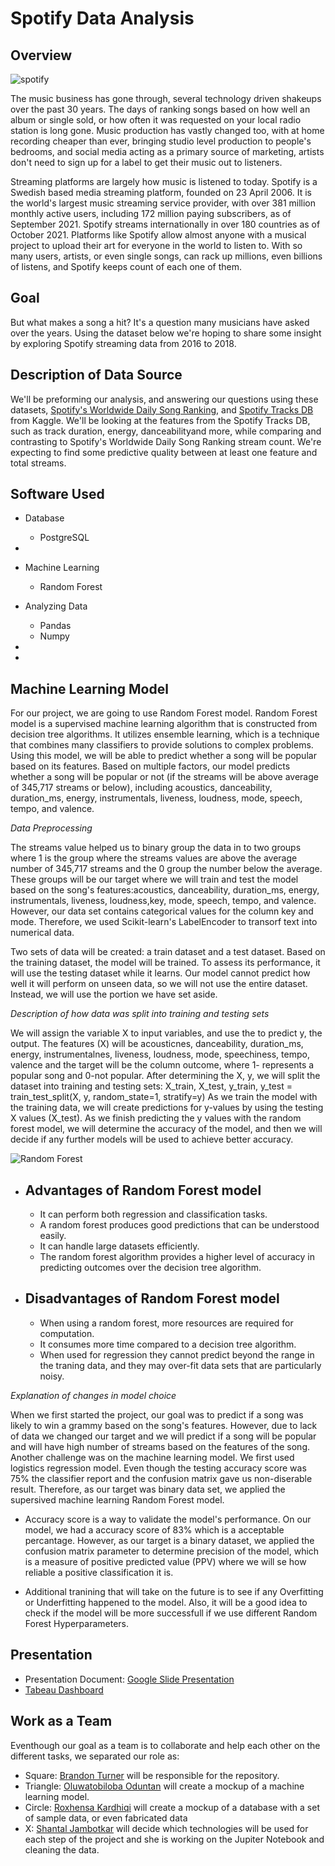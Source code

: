 
# Spotify Data Analysis


## Overview

![spotify](https://user-images.githubusercontent.com/89357104/147999820-7eac0382-2b34-476b-818e-85ff8c85c78f.jpeg)

The music business has gone through, several technology driven shakeups over the past 30 years. The days of ranking songs based on how well
an album or single sold, or how often it was requested on your local radio station is long gone. Music production has vastly changed too, 
with at home recording cheaper than ever, bringing studio level production to people's bedrooms, and social media acting as a primary source
of marketing, artists don't need to sign up for a label to get their music out to listeners. 

Streaming platforms are largely how music is listened to today. Spotify is a Swedish based media streaming platform, founded on 23 April 2006. 
It is the world's largest music streaming service provider, with over 381 million monthly active users, including 172 million paying subscribers, 
as of September 2021. Spotify streams internationally in over 180 countries as of October 2021. Platforms like Spotify allow almost anyone with 
a musical project to upload their art for everyone in the world to listen to. With so many users, artists, or even single songs, can rack up 
millions, even billions of listens, and Spotify keeps count of each one of them.

## Goal
But what makes a song a hit? It's a question many musicians have asked over the years. Using the dataset below we're hoping to share
some insight by exploring Spotify streaming data from 2016 to 2018.


## Description of Data Source
We'll be preforming our analysis, and answering our questions using these datasets, [Spotify's Worldwide Daily Song Ranking](https://www.kaggle.com/edumucelli/spotifys-worldwide-daily-song-ranking/data), and [Spotify Tracks DB](https://www.kaggle.com/zaheenhamidani/ultimate-spotify-tracks-db?select=SpotifyFeatures.csv) from Kaggle. 
We'll be looking at the features from the Spotify Tracks DB, such as track duration, energy, danceabilityand more, while comparing and contrasting 
to Spotify's Worldwide Daily Song Ranking stream count. We're expecting to find some predictive quality between at least one feature and total streams.



## Software Used
  * Database
     * PostgreSQL
  *
  * Machine Learning 
    * Random Forest
    
  * Analyzing Data
    * Pandas 
    * Numpy 
  * 
  * 

## Machine Learning Model

For our project, we are going to use Random Forest model. Random Forest model is a supervised machine learning algorithm that is constructed from decision tree algorithms. It utilizes ensemble learning, which is a technique that combines many classifiers to provide solutions to complex problems. Using this model, we will be able to predict whether a song will be popular based on its features. Based on multiple factors, our model predicts whether a song will be popular or not (if the streams will be above average of 345,717 streams or below), including acoustics, danceability, duration_ms, energy, instrumentals, liveness, loudness, mode, speech, tempo, and valence.

*Data Preprocessing*

The streams value helped us to binary group the data in to two groups where 1 is the group where the streams values are above the average number of 345,717 streams and the 0 group the number below the average. These groups will be our target where we will train and test the model based on the song's features:acoustics, danceability, duration_ms, energy, instrumentals, liveness, loudness,key, mode, speech, tempo, and valence.
However, our data set contains categorical values for the column key and mode. Therefore, we used Scikit-learn's LabelEncoder to transorf text into numerical data.

Two sets of data will be created: a train dataset and a test dataset. Based on the training dataset, the model will be trained. To assess its performance, it will use the testing dataset while it learns. Our model cannot predict how well it will perform on unseen data, so we will not use the entire dataset. Instead, we will use the portion we have set aside.

*Description of how data was split into training and testing sets*

We will assign the variable X to input variables, and use the to predict y, the output. The features (X) will be acousticnes, danceability, duration_ms, energy, instrumentalnes, liveness, loudness, mode, speechiness, tempo, valence and the target will be the column outcome, where 1- represents a popular song and 0-not popular.
After determining the X, y, we will split the dataset into training and testing sets: X_train, X_test, y_train, y_test = train_test_split(X, y, random_state=1, stratify=y)
As we train the model with the training data, we will create predictions for y-values by using the testing X values (X_test).
As we finish predicting the y values with the random forest model, we will determine the accuracy of the model, and then we will decide if any further models will be used to achieve better accuracy.

![Random Forest](https://github.com/BrandonTur90/Spotify-Data-Analysis/blob/main/Resources/Random%20forest%20clasifier.png?raw=true)

* ## Advantages of Random Forest model
  - It can perform both regression and classification tasks.
  - A random forest produces good predictions that can be understood easily.
  - It can handle large datasets efficiently.
  - The random forest algorithm provides a higher level of accuracy in predicting outcomes over the decision tree algorithm.

* ## Disadvantages of Random Forest model
  - When using a random forest, more resources are required for computation.
  - It consumes more time compared to a decision tree algorithm.
  - When used for regression they cannot predict beyond the range in the traning data, and they may over-fit data sets that are particularly noisy.

*Explanation of changes in model choice*

When we first started the project, our goal was to predict if a song was likely to win a grammy based on the song's features. However, due to lack of data we changed our target and we will predict if a song will be popular and will have high number of streams based on the features of the song.
Another challenge was on the machine learning model. We first used logistics regression model. Even though the testing accuracy score was 75% the classifier report and the confusion matrix gave us non-diserable result. Therefore, as our target was binary data set, we applied the supersived machine learning Random Forest model.

* Accuracy score is a way to validate the model's performance. On our model, we had a accuracy score of 83% which is a acceptable percantage. However, as our target is a binary dataset, we applied the confusion matrix parameter to determine precision of the model, which is a measure of positive predicted value (PPV) where we will se how reliable a positive classification it is.

* Additional tranining that will take on the future is to see if any Overfitting or Underfitting happened to the model.
Also, it will be a good idea to check if the model will be more successfull if we use different Random Forest Hyperparameters.
  


## Presentation 

* Presentation Document: [Google Slide Presentation](https://docs.google.com/presentation/d/1kofNapJf18HnhgTNp6hX8VxUg7Z1qYCCVxNfF793xiA/edit#slide=id.g723630543_3_0)
* [Tabeau Dashboard](https://public.tableau.com/app/profile/brandon.turner7839/viz/Spotify_16426402434380/SpotifyStreamingAnalysis?publish=yes)

## Work as a Team

Eventhough our goal as a team is to collaborate and help each other on the different tasks, we separated our role as:
* Square: [Brandon Turner](https://github.com/BrandonTur90) will be responsible for the repository.
* Triangle: [Oluwatobiloba Oduntan](https://github.com/Tobi1018) will create a mockup of a machine learning model.
* Circle: [Roxhensa Kardhiqi](https://github.com/roxhensa02) will create a mockup of a database with a set of sample data, or even fabricated data
* X: [Shantal Jambotkar](https://github.com/shantaljambotkar) will decide which technologies will be used for each step of the project and she is working on the Jupiter Notebook and cleaning the data.

